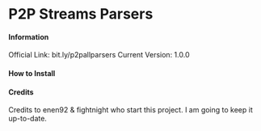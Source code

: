 # P2P Streams Parsers

#### Information

Official Link: bit.ly/p2pallparsers
Current Version: 1.0.0

#### How to Install

#### Credits

Credits to enen92 & fightnight who start this project. I am going to keep it up-to-date.
